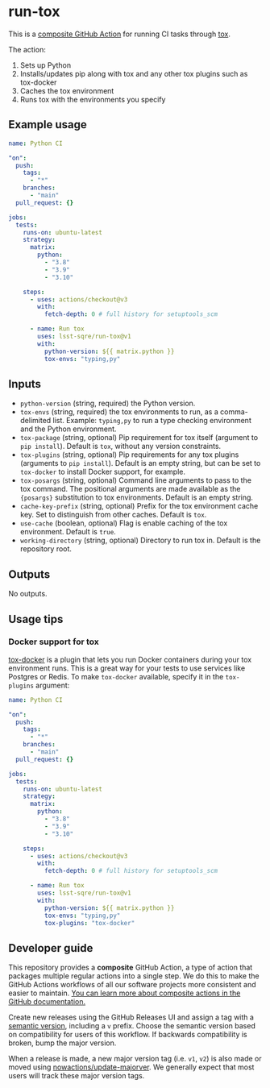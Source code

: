 # run-tox

This is a [composite GitHub Action](https://docs.github.com/en/actions/creating-actions/creating-a-composite-action) for running CI tasks through [tox](https://tox.wiki/en/latest/index.html#).

The action:

1. Sets up Python
2. Installs/updates pip along with tox and any other tox plugins such as tox-docker
3. Caches the tox environment
4. Runs tox with the environments you specify

## Example usage

```yaml
name: Python CI

"on":
  push:
    tags:
      - "*"
    branches:
      - "main"
  pull_request: {}

jobs:
  tests:
    runs-on: ubuntu-latest
    strategy:
      matrix:
        python:
          - "3.8"
          - "3.9"
          - "3.10"

    steps:
      - uses: actions/checkout@v3
        with:
          fetch-depth: 0 # full history for setuptools_scm

      - name: Run tox
        uses: lsst-sqre/run-tox@v1
        with:
          python-version: ${{ matrix.python }}
          tox-envs: "typing,py"
```

## Inputs

- `python-version` (string, required) the Python version.
- `tox-envs` (string, required) the tox environments to run, as a comma-delimited list. Example: `typing,py` to run a type checking environment and the Python environment.
- `tox-package` (string, optional) Pip requirement for tox itself (argument to `pip install`). Default is `tox`, without any version constraints.
- `tox-plugins` (string, optional) Pip requirements for any tox plugins (arguments to `pip install`). Default is an empty string, but can be set to `tox-docker` to install Docker support, for example.
- `tox-posargs` (string, optional) Command line arguments to pass to the tox command. The positional arguments are made available as the `{posargs}` substitution to tox environments. Default is an empty string.
- `cache-key-prefix` (string, optional) Prefix for the tox environment cache key. Set to distinguish from other caches. Default is `tox`.
- `use-cache` (boolean, optional) Flag is enable caching of the tox environment. Default is `true`.
- `working-directory` (string, optional) Directory to run tox in. Default is the repository root.

## Outputs

No outputs.

## Usage tips

### Docker support for tox

[tox-docker](https://github.com/tox-dev/tox-docker) is a plugin that lets you run Docker containers during your tox environment runs.
This is a great way for your tests to use services like Postgres or Redis.
To make `tox-docker` available, specify it in the `tox-plugins` argument:

```yaml
name: Python CI

"on":
  push:
    tags:
      - "*"
    branches:
      - "main"
  pull_request: {}

jobs:
  tests:
    runs-on: ubuntu-latest
    strategy:
      matrix:
        python:
          - "3.8"
          - "3.9"
          - "3.10"

    steps:
      - uses: actions/checkout@v3
        with:
          fetch-depth: 0 # full history for setuptools_scm

      - name: Run tox
        uses: lsst-sqre/run-tox@v1
        with:
          python-version: ${{ matrix.python }}
          tox-envs: "typing,py"
          tox-plugins: "tox-docker"
```

## Developer guide

This repository provides a **composite** GitHub Action, a type of action that packages multiple regular actions into a single step.
We do this to make the GitHub Actions workflows of all our software projects more consistent and easier to maintain.
[You can learn more about composite actions in the GitHub documentation.](https://docs.github.com/en/actions/creating-actions/creating-a-composite-action)

Create new releases using the GitHub Releases UI and assign a tag with a [semantic version](https://semver.org), including a `v` prefix. Choose the semantic version based on compatibility for users of this workflow. If backwards compatibility is broken, bump the major version.

When a release is made, a new major version tag (i.e. `v1`, `v2`) is also made or moved using [nowactions/update-majorver](https://github.com/marketplace/actions/update-major-version).
We generally expect that most users will track these major version tags.
